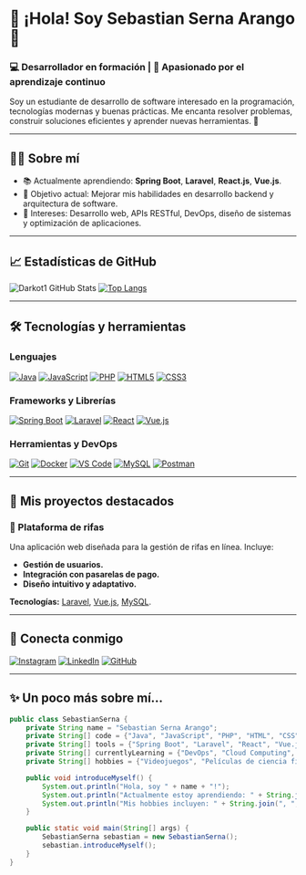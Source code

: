 # 👋 ¡Hola! Soy Sebastian Serna Arango 🚀

### 💻 Desarrollador en formación | 🌱 Apasionado por el aprendizaje continuo

Soy un estudiante de desarrollo de software interesado en la programación, tecnologías modernas y buenas prácticas. Me encanta resolver problemas, construir soluciones eficientes y aprender nuevas herramientas. 🚀

---

## 🧑‍💻 Sobre mí

- 📚 Actualmente aprendiendo: **Spring Boot**, **Laravel**, **React.js**, **Vue.js**.
- 🌟 Objetivo actual: Mejorar mis habilidades en desarrollo backend y arquitectura de software.
- 🎯 Intereses: Desarrollo web, APIs RESTful, DevOps, diseño de sistemas y optimización de aplicaciones.

---

## 📈 Estadísticas de GitHub

![Darkot1 GitHub Stats](https://github-readme-stats.vercel.app/api?username=Darkot1&show_icons=true&theme=radical)
[![Top Langs](https://github-readme-stats.vercel.app/api/top-langs/?username=Darkot1&layout=compact&theme=radical)](https://github.com/anuraghazra/github-readme-stats)

---

## 🛠️ Tecnologías y herramientas

### Lenguajes
[![Java](https://img.shields.io/badge/Java-%23ED8B00.svg?style=for-the-badge&logo=openjdk&logoColor=white)](https://www.java.com/)
[![JavaScript](https://img.shields.io/badge/JavaScript-%23F7DF1E.svg?style=for-the-badge&logo=javascript&logoColor=black)](https://developer.mozilla.org/en-US/docs/Web/JavaScript)
[![PHP](https://img.shields.io/badge/PHP-777BB4?style=for-the-badge&logo=php&logoColor=white)](https://www.php.net/)
[![HTML5](https://img.shields.io/badge/HTML5-%23E34F26.svg?style=for-the-badge&logo=html5&logoColor=white)](https://developer.mozilla.org/en-US/docs/Web/HTML)
[![CSS3](https://img.shields.io/badge/CSS3-%231572B6.svg?style=for-the-badge&logo=css3&logoColor=white)](https://developer.mozilla.org/en-US/docs/Web/CSS)

### Frameworks y Librerías
[![Spring Boot](https://img.shields.io/badge/Spring_Boot-6DB33F?style=for-the-badge&logo=spring-boot&logoColor=white)](https://spring.io/projects/spring-boot)
[![Laravel](https://img.shields.io/badge/Laravel-FF2D20?style=for-the-badge&logo=laravel&logoColor=white)](https://laravel.com/)
[![React](https://img.shields.io/badge/React-%2361DAFB.svg?style=for-the-badge&logo=react&logoColor=black)](https://reactjs.org/)
[![Vue.js](https://img.shields.io/badge/Vue.js-%234FC08D.svg?style=for-the-badge&logo=vue.js&logoColor=white)](https://vuejs.org/)

### Herramientas y DevOps
[![Git](https://img.shields.io/badge/Git-F05032?style=for-the-badge&logo=git&logoColor=white)](https://git-scm.com/)
[![Docker](https://img.shields.io/badge/Docker-2496ED?style=for-the-badge&logo=docker&logoColor=white)](https://www.docker.com/)
[![VS Code](https://img.shields.io/badge/VS_Code-007ACC?style=for-the-badge&logo=visual-studio-code&logoColor=white)](https://code.visualstudio.com/)
[![MySQL](https://img.shields.io/badge/MySQL-4479A1?style=for-the-badge&logo=mysql&logoColor=white)](https://www.mysql.com/)
[![Postman](https://img.shields.io/badge/Postman-FF6C37?style=for-the-badge&logo=postman&logoColor=white)](https://www.postman.com/)

---

## 🌟 Mis proyectos destacados

### 🚀 Plataforma de rifas
Una aplicación web diseñada para la gestión de rifas en línea. Incluye:
- **Gestión de usuarios.**
- **Integración con pasarelas de pago.**
- **Diseño intuitivo y adaptativo.**

**Tecnologías:** [Laravel](https://laravel.com/), [Vue.js](https://vuejs.org/), [MySQL](https://www.mysql.com/).  

---

## 🤝 Conecta conmigo

[![Instagram](https://img.shields.io/badge/Instagram-%23E4405F.svg?style=for-the-badge&logo=instagram&logoColor=white)](https://www.instagram.com/tu_usuario)
[![LinkedIn](https://img.shields.io/badge/LinkedIn-%230A66C2.svg?style=for-the-badge&logo=linkedin&logoColor=white)](https://www.linkedin.com/in/tu_usuario)
[![GitHub](https://img.shields.io/badge/GitHub-%23181717.svg?style=for-the-badge&logo=github&logoColor=white)](https://github.com/Darkot1)

---

## ✨ Un poco más sobre mí...

```java
public class SebastianSerna {
    private String name = "Sebastian Serna Arango";
    private String[] code = {"Java", "JavaScript", "PHP", "HTML", "CSS"};
    private String[] tools = {"Spring Boot", "Laravel", "React", "Vue.js", "Docker", "Git"};
    private String[] currentlyLearning = {"DevOps", "Cloud Computing", "Vue.js"};
    private String[] hobbies = {"Videojuegos", "Películas de ciencia ficción", "Caminar"};

    public void introduceMyself() {
        System.out.println("Hola, soy " + name + "!");
        System.out.println("Actualmente estoy aprendiendo: " + String.join(", ", currentlyLearning));
        System.out.println("Mis hobbies incluyen: " + String.join(", ", hobbies));
    }

    public static void main(String[] args) {
        SebastianSerna sebastian = new SebastianSerna();
        sebastian.introduceMyself();
    }
}

